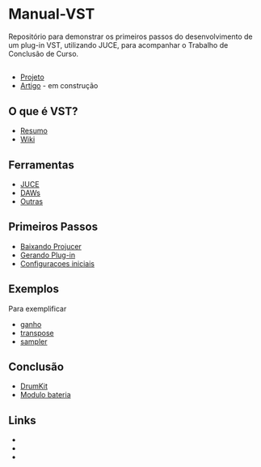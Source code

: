 # Manual-VST
Repositório para demonstrar os primeiros passos do desenvolvimento de um plug-in VST, utilizando JUCE, para acompanhar o Trabalho de Conclusão de Curso.

## 
  * [Projeto]()
  * [Artigo](#) - em construção

## O que é VST?
  * [Resumo](#)
  * [Wiki](https://en.wikipedia.org/wiki/Virtual_Studio_Technology)

## Ferramentas
  * [JUCE]()
  * [DAWs]()
  * [Outras]()

## Primeiros Passos
  * [Baixando Projucer](#)
  * [Gerando Plug-in](#)
  * [Configuraçoes iniciais](#)

## Exemplos
  Para exemplificar 
  * [ganho](#)
  * [transpose](#)
  * [sampler](#)

## Conclusão
  * [DrumKit](#)
  * [Modulo bateria](#)

## Links
  *
  *
  *

